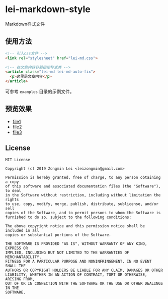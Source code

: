 # lei-markdown-style
Markdown样式文件

## 使用方法

```html
<!-- 引入css文件 -->
<link rel="stylesheet" href="lei-md.css">

<!-- 在文章内容容器指定样式类 -->
<article class="lei-md lei-md-auto-fix">
  <p>这里是文章内容</p>
</article>
```

可参考 `examples` 目录的示例文件。

## 预览效果

- [file1](https://raw.githack.com/leizongmin/lei-markdown-style/master/examples/file1.html)
- [file2](https://raw.githack.com/leizongmin/lei-markdown-style/master/examples/file2.html)
- [file3](https://raw.githack.com/leizongmin/lei-markdown-style/master/examples/file3.html)


## License

```
MIT License

Copyright (c) 2019 Zongmin Lei <leizongmin@gmail.com>

Permission is hereby granted, free of charge, to any person obtaining a copy
of this software and associated documentation files (the "Software"), to deal
in the Software without restriction, including without limitation the rights
to use, copy, modify, merge, publish, distribute, sublicense, and/or sell
copies of the Software, and to permit persons to whom the Software is
furnished to do so, subject to the following conditions:

The above copyright notice and this permission notice shall be included in all
copies or substantial portions of the Software.

THE SOFTWARE IS PROVIDED "AS IS", WITHOUT WARRANTY OF ANY KIND, EXPRESS OR
IMPLIED, INCLUDING BUT NOT LIMITED TO THE WARRANTIES OF MERCHANTABILITY,
FITNESS FOR A PARTICULAR PURPOSE AND NONINFRINGEMENT. IN NO EVENT SHALL THE
AUTHORS OR COPYRIGHT HOLDERS BE LIABLE FOR ANY CLAIM, DAMAGES OR OTHER
LIABILITY, WHETHER IN AN ACTION OF CONTRACT, TORT OR OTHERWISE, ARISING FROM,
OUT OF OR IN CONNECTION WITH THE SOFTWARE OR THE USE OR OTHER DEALINGS IN THE
SOFTWARE.
```
